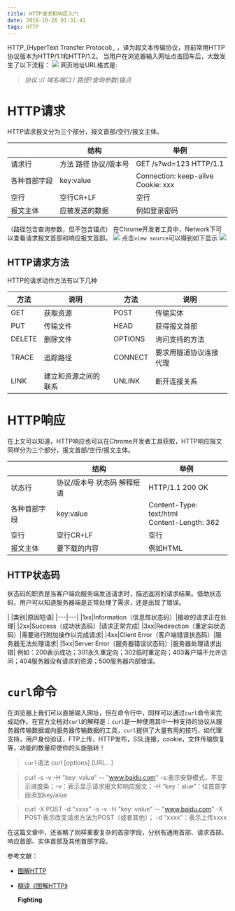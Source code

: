 ```yaml
---
title: HTTP请求和响应入门
date: 2018-10-26 01:31:41
tags: HTTP
---
```

HTTP_(HyperText Transfer Protocol)_ ，译为超文本传输协议，目前常用HTTP协议版本为HTTP/1.1和HTTP/1.2。
当用户在浏览器输入网址点击回车后，大致发生了以下流程：
![](http://ph5zfz0ki.bkt.clouddn.com/18-10-26/89192261.jpg)
网页地址URL格式是: 
> _协议_ :// _域名端口_ / _路径_?_查询参数_/_锚点_  

# HTTP请求
HTTP请求报文分为三个部分，报文首部/空行/报文主体。

|    |结构|举例
|----|-----|-----|
|请求行|方法 路径 协议/版本号| GET /s?wd=123 HTTP/1.1|
|各种首部字段|key:value|Connection: keep-alive <br> Cookie: xxx|
|空行| 空行CR+LF |空行  |
|报文主体|应被发送的数据|例如登录密码 |
（路径包含查询参数，但不包含锚点）
在Chrome开发者工具中，Network下可以查看请求报文首部和响应报文首部。
![](http://ph5zfz0ki.bkt.clouddn.com/18-10-26/96534339.jpg)
点击`view source`可以得到如下显示
![](http://ph5zfz0ki.bkt.clouddn.com/18-10-26/16194378.jpg)
## HTTP请求方法
HTTP的请求动作方法有以下几种

|方法|说明|方法|说明|
|---|---|---|---|
|GET|获取资源|POST|传输实体|
|PUT|传输文件|HEAD|获得报文首部|
|DELETE|删除文件|OPTIONS|询问支持的方法|
|TRACE|追踪路径|CONNECT|要求用隧道协议连接代理
|LINK|建立和资源之间的联系|UNLINK|断开连接关系|

# HTTP响应
在上文可以知道，HTTP响应也可以在Chrome开发者工具获取，HTTP响应报文同样分为三个部分，报文首部/空行/报文主体。

|    |结构|举例
|----|-----|-----|
|状态行|协议/版本号 状态码 解释短语| HTTP/1.1 200 OK|
|各种首部字段|key:value|Content-Type: text/html <br> Content-Length: 362|
|空行| 空行CR+LF |空行  |
|报文主体|要下载的内容|例如HTML |
## HTTP状态码
状态码的职责是当客户端向服务端发送请求时，描述返回的请求结果。借助状态码，用户可以知道服务器端是正常处理了需求，还是出现了错误。

| |类别|原因短语|
|---|---|
|1xx|Information（信息性状态码）|接收的请求正在处理|
|2xx|Success（成功状态码）|请求正常完成|
|3xx|Redirection（重定向状态码）|需要进行附加操作以完成请求|
|4xx|Client Error（客户端错误状态码）|服务器无法处理请求|
|5xx|Server Error（服务器错误状态码）|服务器处理请求出错|
例如：200表示成功；301永久重定向；302临时重定向；403客户端不允许访问；404服务器没有请求的资源；500服务器内部错误。
# `curl`命令
在浏览器上我们可以直接输入网址，但在命令行中，同样可以通过`curl`命令来完成动作。在官方文档对`curl`的解释是：`curl`是一种使用其中一种支持的协议从服务器传输数据或向服务器传输数据的工具，`curl`提供了大量有用的技巧，如代理支持，用户身份验证，FTP上传，HTTP发布，SSL连接，cookie，文件传输恢复等，功能的数量将使你的头旋脑转！
> `curl`语法 
>  curl  [options]  [URL...]

>curl -s -v -H "key: value" -- "www.baidu.com"
>-s:表示安静模式，不显示进度条；-v：表示显示请求报文和响应报文；-H “key：alue”：往首部字段添加key/alue

>curl -X POST -d "xxxx" -s -v -H "key: value" -- "www.baidu.com"
>-X POST:表示改变请求方法为POST（或者其他）； -d “xxxx”：表示上传xxxx

在这篇文章中，还省略了同样重要复杂的首部字段，分别有通用首部、请求首部、响应首部、实体首部及其他首部字段。

参考文献：
* [图解HTTP](http://www.ituring.com.cn/book/1229)
* [精读《图解HTTP》](https://github.com/bailinlin/Awsome-Front-End-Xmind/issues/5)

    <strong>Fighting</strong>


